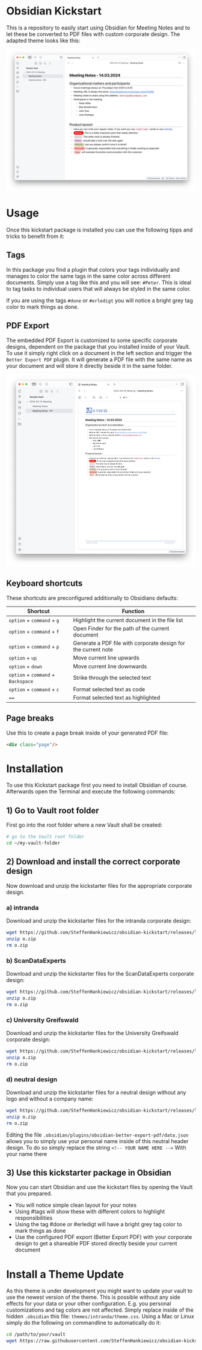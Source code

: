 # Obsidian Kickstart
This is a repository to easily start using Obsidian for Meeting Notes and to let these be converted to PDF files with custom corporate design. The adapted theme looks like this:

![Usage of Obsidian to take notes](screenshot_1.png)

# Usage
Once this kickstart package is installed you can use the following tipps and tricks to benefit from it:

## Tags
In this package you find a plugin that colors your tags individually and manages to color the same tags in the same color across different documents. Simply use a tag like this and you will see: `#Peter`. This is ideal to tag tasks to individual users that will always be styled in the same color.

If you are using the tags `#done` or `#erledigt` you will notice a bright grey tag color to mark things as done.

## PDF Export
The embedded PDF Export is customized to some specific corporate designs, dependent on the package that you installed inside of your Vault. To use it simply right click on a document in the left section and trigger the `Better Export PDF` plugin. It will generate a PDF file with the same name as your document and will store it directly beside it in the same folder.

![Generated PDF file](screenshot_2.png)

## Keyboard shortcuts
These shortcuts are preconfigured additionally to Obsidians defaults:

| Shortcut                           | Function                                                       |
| ---------------------------------- | -------------------------------------------------------------- |
| `option` + `command` + `g`         | Highlight the current document in the file list                |
| `option` + `command` + `f`         | Open Finder for the path of the current document               |
| `option` + `command` + `p`         | Generate a PDF file with corporate design for the current note |
| `option` + `up`                    | Move current line upwards                                      |
| `option` + `down`                  | Move current line downwards                                    |
| `option` + `command` + `Backspace` | Strike through the selected text                               |
| `option` + `command` + `c`         | Format selected text as code                                   |
| `==`                               | Format selected text as highlighted                            |

## Page breaks
Use this to create a page break inside of your generated PDF file:

```html
<div class="page"/>
```

# Installation
To use this Kickstart package first you need to install Obsidian of course. Afterwards open the Terminal and execute the following commands:

## 1) Go to Vault root folder
First go into the root folder where a new Vault shall be created:

```bash
# go to the Vault root folder
cd ~/my-vault-folder
```

## 2) Download and install the correct corporate design
Now download and unzip the kickstarter files for the appropriate corporate design.

### a) intranda 
Download and unzip the kickstarter files for the intranda corporate design:

```bash
wget https://github.com/SteffenHankiewicz/obsidian-kickstart/releases/latest/download/obsidian-intranda.zip -O o.zip
unzip o.zip
rm o.zip
```

### b) ScanDataExperts 
Download and unzip the kickstarter files for the ScanDataExperts corporate design:

```bash
wget https://github.com/SteffenHankiewicz/obsidian-kickstart/releases/latest/download/obsidian-sde.zip -O o.zip
unzip o.zip
rm o.zip
```

### c) University Greifswald 
Download and unzip the kickstarter files for the University Greifswald corporate design:

```bash
wget https://github.com/SteffenHankiewicz/obsidian-kickstart/releases/latest/download/obsidian-greifswald.zip -O o.zip
unzip o.zip
rm o.zip
```

### d) neutral design  
Download and unzip the kickstarter files for a neutral design without any logo and without a company name:

```bash
wget https://github.com/SteffenHankiewicz/obsidian-kickstart/releases/latest/download/obsidian-neutral.zip -O o.zip
unzip o.zip
rm o.zip
```
Editing the file `.obsidian/plugins/obsidian-better-export-pdf/data.json` allows you to simply use your personal name inside of this neutral header design. To do so simply replace the string `<!-- YOUR NAME HERE -->` With your name there


## 3) Use this kickstarter package in Obsidian
Now you can start Obsidian and use the kickstart files by opening the Vault that you prepared. 

- You will notice simple clean layout for your notes
- Using #tags will show these with different colors to highlight responsibilities
- Using the tag #done or #erledigt will have a bright grey tag color to mark things as done
- Use the configured PDF export (Better Export PDF) with your corporate design to get a shareable PDF stored directly beside your current document

# Install a Theme Update
As this theme is under development you might want to update your vault to use the newest version of the theme. This is possible without any side effects for your data or your other configuration. E.g. you personal customizations and tag colors are not affected. Simply replace inside of the hidden `.obsidian` this file: `themes/intranda/theme.css`. Using a Mac or Linux simply do the following on commandline to automatically do it:

```bash
cd /path/to/your/vault
wget https://raw.githubusercontent.com/SteffenHankiewicz/obsidian-kickstart/refs/heads/main/.obsidian/themes/intranda/theme.css -O .obsidian/themes/intranda/theme.css
```
